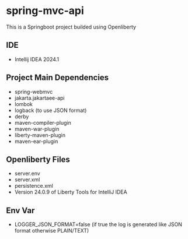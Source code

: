 # spring-mvc-api

This is a Springboot project builded using Openliberty

## IDE

* Intellij IDEA 2024.1

## Project Main Dependencies

* spring-webmvc
* jakarta.jakartaee-api
* lombok
* logback (to use JSON format)
* derby
* maven-compiler-plugin
* maven-war-plugin
* liberty-maven-plugin
* maven-ear-plugin

## Openliberty Files

* server.env
* server.xml
* persistence.xml
* Version 24.0.9 of Liberty Tools for IntelliJ IDEA 

## Env Var

* LOGGER_JSON_FORMAT=false (if true the log is generated like JSON format otherwise PLAIN/TEXT)

